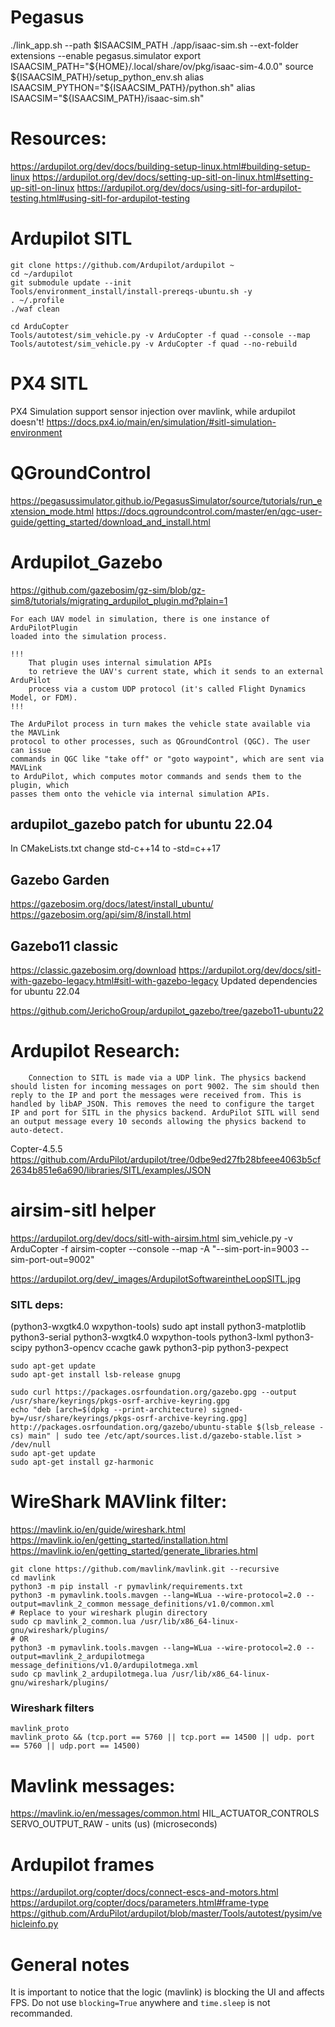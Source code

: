 # Pegasus
./link_app.sh --path $ISAACSIM_PATH
./app/isaac-sim.sh --ext-folder extensions --enable pegasus.simulator
export ISAACSIM_PATH="${HOME}/.local/share/ov/pkg/isaac-sim-4.0.0"
source ${ISAACSIM_PATH}/setup_python_env.sh
alias ISAACSIM_PYTHON="${ISAACSIM_PATH}/python.sh"
alias ISAACSIM="${ISAACSIM_PATH}/isaac-sim.sh"



# Resources:
https://ardupilot.org/dev/docs/building-setup-linux.html#building-setup-linux
https://ardupilot.org/dev/docs/setting-up-sitl-on-linux.html#setting-up-sitl-on-linux
https://ardupilot.org/dev/docs/using-sitl-for-ardupilot-testing.html#using-sitl-for-ardupilot-testing

# Ardupilot SITL
```
git clone https://github.com/Ardupilot/ardupilot ~
cd ~/ardupilot
git submodule update --init
Tools/environment_install/install-prereqs-ubuntu.sh -y
. ~/.profile
./waf clean

cd ArduCopter
Tools/autotest/sim_vehicle.py -v ArduCopter -f quad --console --map
Tools/autotest/sim_vehicle.py -v ArduCopter -f quad --no-rebuild
```

# PX4 SITL
PX4 Simulation support sensor injection over mavlink, while ardupilot doesn't!
https://docs.px4.io/main/en/simulation/#sitl-simulation-environment

# QGroundControl
https://pegasussimulator.github.io/PegasusSimulator/source/tutorials/run_extension_mode.html
https://docs.qgroundcontrol.com/master/en/qgc-user-guide/getting_started/download_and_install.html


# Ardupilot_Gazebo

https://github.com/gazebosim/gz-sim/blob/gz-sim8/tutorials/migrating_ardupilot_plugin.md?plain=1
```
For each UAV model in simulation, there is one instance of ArduPilotPlugin
loaded into the simulation process.

!!!
    That plugin uses internal simulation APIs
    to retrieve the UAV's current state, which it sends to an external ArduPilot
    process via a custom UDP protocol (it's called Flight Dynamics Model, or FDM).
!!!

The ArduPilot process in turn makes the vehicle state available via the MAVLink
protocol to other processes, such as QGroundControl (QGC). The user can issue
commands in QGC like "take off" or "goto waypoint", which are sent via MAVLink
to ArduPilot, which computes motor commands and sends them to the plugin, which
passes them onto the vehicle via internal simulation APIs.

```


## ardupilot_gazebo patch for ubuntu 22.04
In CMakeLists.txt change std-c++14 to -std=c++17

## Gazebo Garden
https://gazebosim.org/docs/latest/install_ubuntu/
https://gazebosim.org/api/sim/8/install.html

## Gazebo11 classic
https://classic.gazebosim.org/download
https://ardupilot.org/dev/docs/sitl-with-gazebo-legacy.html#sitl-with-gazebo-legacy
Updated dependencies for ubuntu 22.04

https://github.com/JerichoGroup/ardupilot_gazebo/tree/gazebo11-ubuntu22

# Ardupilot Research:
```
    Connection to SITL is made via a UDP link. The physics backend should listen for incoming messages on port 9002. The sim should then reply to the IP and port the messages were received from. This is handled by libAP_JSON. This removes the need to configure the target IP and port for SITL in the physics backend. ArduPilot SITL will send an output message every 10 seconds allowing the physics backend to auto-detect.
```
Copter-4.5.5
https://github.com/ArduPilot/ardupilot/tree/0dbe9ed27fb28bfeee4063b5cf2634b851e6a690/libraries/SITL/examples/JSON

# airsim-sitl helper 
https://ardupilot.org/dev/docs/sitl-with-airsim.html
sim_vehicle.py -v ArduCopter -f airsim-copter --console --map -A "--sim-port-in=9003 --sim-port-out=9002"

https://ardupilot.org/dev/_images/ArdupilotSoftwareintheLoopSITL.jpg

### SITL deps:
(python3-wxgtk4.0 wxpython-tools)
sudo apt install python3-matplotlib python3-serial python3-wxgtk4.0 wxpython-tools python3-lxml python3-scipy python3-opencv ccache gawk python3-pip python3-pexpect




```
sudo apt-get update
sudo apt-get install lsb-release gnupg

sudo curl https://packages.osrfoundation.org/gazebo.gpg --output /usr/share/keyrings/pkgs-osrf-archive-keyring.gpg
echo "deb [arch=$(dpkg --print-architecture) signed-by=/usr/share/keyrings/pkgs-osrf-archive-keyring.gpg] http://packages.osrfoundation.org/gazebo/ubuntu-stable $(lsb_release -cs) main" | sudo tee /etc/apt/sources.list.d/gazebo-stable.list > /dev/null
sudo apt-get update
sudo apt-get install gz-harmonic
```

# WireShark MAVlink filter:
https://mavlink.io/en/guide/wireshark.html
https://mavlink.io/en/getting_started/installation.html
https://mavlink.io/en/getting_started/generate_libraries.html

```
git clone https://github.com/mavlink/mavlink.git --recursive
cd mavlink
python3 -m pip install -r pymavlink/requirements.txt
python3 -m pymavlink.tools.mavgen --lang=WLua --wire-protocol=2.0 --output=mavlink_2_common message_definitions/v1.0/common.xml
# Replace to your wireshark plugin directory
sudo cp mavlink_2_common.lua /usr/lib/x86_64-linux-gnu/wireshark/plugins/
# OR
python3 -m pymavlink.tools.mavgen --lang=WLua --wire-protocol=2.0 --output=mavlink_2_ardupilotmega message_definitions/v1.0/ardupilotmega.xml
sudo cp mavlink_2_ardupilotmega.lua /usr/lib/x86_64-linux-gnu/wireshark/plugins/
```
### Wireshark filters
```
mavlink_proto 
mavlink_proto && (tcp.port == 5760 || tcp.port == 14500 || udp. port == 5760 || udp.port == 14500)
```

# Mavlink messages:
https://mavlink.io/en/messages/common.html
HIL_ACTUATOR_CONTROLS
SERVO_OUTPUT_RAW - units (us) (microseconds)

# Ardupilot frames
https://ardupilot.org/copter/docs/connect-escs-and-motors.html
https://ardupilot.org/copter/docs/parameters.html#frame-type
https://github.com/ArduPilot/ardupilot/blob/master/Tools/autotest/pysim/vehicleinfo.py

# General notes
It is important to notice that the logic (mavlink) is blocking the UI and affects FPS.
Do not use `blocking=True` anywhere and `time.sleep` is not recommanded.

